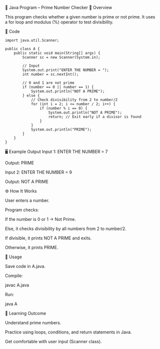 📘 Java Program – Prime Number Checker
📌 Overview

This program checks whether a given number is prime or not prime.
It uses a for loop and modulus (%) operator to test divisibility.

📝 Code
```
import java.util.Scanner;

public class A {
    public static void main(String[] args) {
        Scanner sc = new Scanner(System.in);

        // Input
        System.out.print("ENTER THE NUMBER = ");
        int number = sc.nextInt();

        // 0 and 1 are not prime
        if (number == 0 || number == 1) {
            System.out.println("NOT A PRIME");
        } else {
            // Check divisibility from 2 to number/2
            for (int i = 2; i <= number / 2; i++) {
                if (number % i == 0) {
                    System.out.println("NOT A PRIME");
                    return; // Exit early if a divisor is found
                }
            }
            System.out.println("PRIME");
        }
    }
}
```
🖥️ Example Output
Input 1:
ENTER THE NUMBER = 7

Output:
PRIME

Input 2:
ENTER THE NUMBER = 9

Output:
NOT A PRIME

⚙️ How It Works

User enters a number.

Program checks:

If the number is 0 or 1 → Not Prime.

Else, it checks divisibility by all numbers from 2 to number/2.

If divisible, it prints NOT A PRIME and exits.

Otherwise, it prints PRIME.

🚀 Usage

Save code in A.java.

Compile:

javac A.java


Run:

java A

🎯 Learning Outcome

Understand prime numbers.

Practice using loops, conditions, and return statements in Java.

Get comfortable with user input (Scanner class).
